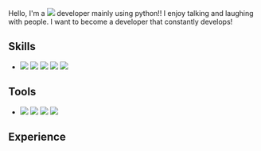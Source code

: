Hello, I'm a <img src="https://img.shields.io/badge/Backend-3DDC84?style=flat-square&logo=Backend&logoColor=white" size="10px"/> developer mainly using python!!
I enjoy talking and laughing with people.
I want to become a developer that constantly develops!

## Skills
* <img src="https://img.shields.io/badge/Flask-000000?style=flat-square&logo=Flask&logoColor=white"/>   <img src="https://img.shields.io/badge/MySQL-4479A1?style=flat-square&logo=MySQL&logoColor=white"/>   <img src="https://img.shields.io/badge/React-61DAFB?style=flat-square&logo=React&logoColor=black"/>   <img src="https://img.shields.io/badge/Azure-0078D4?style=flat-square&logo=Microsoft Azure&logoColor=white"/>   <img src="https://img.shields.io/badge/Java-007396?style=flat-square&logo=Java&logoColor=white"/>

## Tools
* <img src="https://img.shields.io/badge/Anaconda-44A833?style=flat-square&logo=Anaconda&logoColor=white"/>   <img src="https://img.shields.io/badge/Postman-FF6C37?style=flat-square&logo=Postman&logoColor=white"/>   <img src="https://img.shields.io/badge/Jupyter-F37626?style=flat-square&logo=Jupyter&logoColor=white"/>   <img src="https://img.shields.io/badge/Google Colab-F9AB00?style=flat-square&logo=Google Colab&logoColor=white"/>

## Experience
